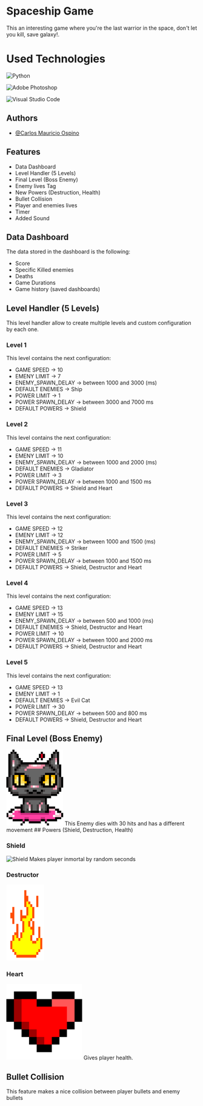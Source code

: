 
# Spaceship Game

This an interesting game where you're the last warrior in the space, don't let you kill, save galaxy!.

# Used Technologies

![Python](https://img.shields.io/badge/python-3670A0?style=for-the-badge&logo=python&logoColor=ffdd54)

![Adobe Photoshop](https://img.shields.io/badge/adobe%20photoshop-%2331A8FF.svg?style=for-the-badge&logo=adobe%20photoshop&logoColor=white)

![Visual Studio Code](https://img.shields.io/badge/Visual%20Studio%20Code-0078d7.svg?style=for-the-badge&logo=visual-studio-code&logoColor=white)

## Authors

- [@Carlos Mauricio Ospino](https://github.com/practicaldev-jala)


## Features

- Data Dashboard
- Level Handler (5 Levels)
- Final Level (Boss Enemy)
- Enemy lives Tag
- New Powers (Destruction, Health)
- Bullet Collision
- Player and enemies lives
- Timer
- Added Sound

## Data Dashboard
The data stored in the dashboard is the following:

- Score
- Specific Killed enemies
- Deaths
- Game Durations
- Game history (saved dashboards)

## Level Handler (5 Levels)
This level handler allow to create multiple levels and custom configuration by each one.

### Level 1
This level contains the next configuration:
- GAME SPEED -> 10
- EMENY LIMIT -> 7
- ENEMY_SPAWN_DELAY -> between 1000 and 3000 (ms)
- DEFAULT ENEMIES -> Ship
- POWER LIMIT -> 1
- POWER SPAWN_DELAY -> between 3000 and 7000 ms
- DEFAULT POWERS -> Shield

### Level 2
This level contains the next configuration:
- GAME SPEED -> 11
- EMENY LIMIT -> 10
- ENEMY_SPAWN_DELAY -> between 1000 and 2000 (ms)
- DEFAULT ENEMIES -> Gladiator
- POWER LIMIT -> 3
- POWER SPAWN_DELAY -> between 1000 and 1500 ms
- DEFAULT POWERS -> Shield and Heart

### Level 3
This level contains the next configuration:
- GAME SPEED -> 12
- EMENY LIMIT -> 12
- ENEMY_SPAWN_DELAY -> between 1000 and 1500 (ms)
- DEFAULT ENEMIES -> Striker
- POWER LIMIT -> 5
- POWER SPAWN_DELAY -> between 1000 and 1500 ms
- DEFAULT POWERS -> Shield, Destructor and Heart

### Level 4
This level contains the next configuration:
- GAME SPEED -> 13
- EMENY LIMIT -> 15
- ENEMY_SPAWN_DELAY -> between 500 and 1000 (ms)
- DEFAULT ENEMIES -> Shield, Destructor and Heart
- POWER LIMIT -> 10
- POWER SPAWN_DELAY -> between 1000 and 2000 ms
- DEFAULT POWERS -> Shield, Destructor and Heart

### Level 5
This level contains the next configuration:
- GAME SPEED -> 13
- EMENY LIMIT -> 1
- DEFAULT ENEMIES -> Evil Cat
- POWER LIMIT -> 30
- POWER SPAWN_DELAY -> between 500 and 800 ms
- DEFAULT POWERS -> Shield, Destructor and Heart

## Final Level (Boss Enemy)
<img src="https://github.com/practicaldev-jala/Spaceship-Game-CO-5-2023/blob/main/game/assets/Enemy/enemy_final.png?raw=true" width="150" height="200" />
This Enemy dies with 30 hits and has a different movement
## Powers (Shield, Destruction, Health)

### Shield
![Shield](https://github.com/practicaldev-jala/Spaceship-Game-CO-5-2023/blob/main/game/assets/Other/shield.png?raw=true)
Makes player inmortal by random seconds

### Destructor
<img src="https://github.com/practicaldev-jala/Spaceship-Game-CO-5-2023/blob/main/game/assets/Other/fire.png?raw=true" width="100" height="200" />

### Heart
<img src="https://github.com/practicaldev-jala/Spaceship-Game-CO-5-2023/blob/main/game/assets/Other/heart.png?raw=true" width="200" height="200" />
Gives player health.

## Bullet Collision
This feature makes a nice collision between player bullets and enemy bullets
